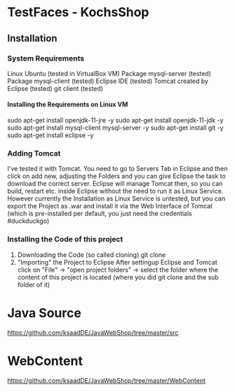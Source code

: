 # TestFaces - KochsShop

## Installation
### System Requirements
Linux Ubuntu (tested in VirtualBox VM)
Package mysql-server (tested)
Package mysql-client (tested)
Eclipse IDE (tested)
Tomcat created by Eclipse (tested)
git client (tested)

#### Installing the Requirements on Linux VM
sudo apt-get install openjdk-11-jre -y
sudo apt-get install openjdk-11-jdk -y
sudo apt-get install mysql-client mysql-server -y 
sudo apt-get install git -y
sudo apt-get install eclipse -y

### Adding Tomcat 
I've tested it with Tomcat. You need to go to Servers Tab in Eclipse and then click on add new, adjusting the Folders and you can give Eclipse the task to download the correct server. Eclipse will manage Tomcat then, so you can build, restart etc. inside Eclipse without the need to run it as Linux Service. However currently the Installation as Linux Service is untested, but you can export the Project as .war and install it via the Web Interface of Tomcat (which is pre-installed per default, you just need the credentials #duckduckgo)


### Installing the Code of this project
1. Downloading the Code (so called cloning)
git clone <url of this repository> 
2. "Importing" the Project to Eclipse
After settingup Eclipse and Tomcat click on "File" -> "open project folders" -> select the folder where the content of this project is located (where you did git clone and the sub folder of it)

# Java Source
https://github.com/ksaadDE/JavaWebShop/tree/master/src

# WebContent
https://github.com/ksaadDE/JavaWebShop/tree/master/WebContent

